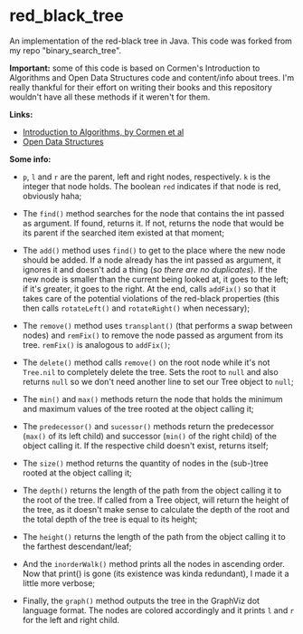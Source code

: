 # red_black_tree
An implementation of the red-black tree in Java. This code was forked from my repo "binary_search_tree".

**Important:** some of this code is based on Cormen's Introduction to Algorithms and Open Data Structures code and content/info about trees. I'm really thankful for their effort on writing their books and this repository wouldn't have all these methods if it weren't for them.

**Links:**

* [Introduction to Algorithms, by Cormen et al](http://www.mitpress.mit.edu/books/introduction-algorithms)
* [Open Data Structures](http://www.opendatastructures.org)

**Some info:**

* `p`, `l` and `r` are the parent, left and right nodes, respectively. `k` is the integer that node holds. The boolean `red` indicates if that node is red, obviously haha;

* The `find()` method searches for the node that contains the int passed as argument. If found, returns it. If not, returns the node that would be its parent if the searched item existed at that moment;

* The `add()` method uses `find()` to get to the place where the new node should be added. If a node already has the int passed as argument, it ignores it and doesn't add a thing (*so there are no duplicates*). If the new node is smaller than the current being looked at, it goes to the left; if it's greater, it goes to the right. At the end, calls `addFix()` so that it takes care of the potential violations of the red-black properties (this then calls `rotateLeft()` and `rotateRight()` when necessary);

* The `remove()` method uses `transplant()` (that performs a swap between nodes) and `remFix()` to remove the node passed as argument from its tree. `remFix()` is analogous to `addFix()`;

* The `delete()` method calls `remove()` on the root node while it's not `Tree.nil` to completely delete the tree. Sets the root to `null` and also returns `null` so we don't need another line to set our Tree object to `null`;

* The `min()` and `max()` methods return the node that holds the minimum and maximum values of the tree rooted at the object calling it;

* The `predecessor()` and `sucessor()` methods return the predecessor (`max()` of its left child) and successor (`min()` of the right child) of the object calling it. If the respective child doesn't exist, returns itself;

* The `size()` method returns the quantity of nodes in the (sub-)tree rooted at the object calling it;

* The `depth()` returns the length of the path from the object calling it to the root of the tree. If called from a Tree object, will return the height of the tree, as it doesn't make sense to calculate the depth of the root and the total depth of the tree is equal to its height;

* The `height()` returns the length of the path from the object calling it to the farthest descendant/leaf;

* And the `inorderWalk()` method prints all the nodes in ascending order. Now that print() is gone (its existence was kinda redundant), I made it a little more verbose;

* Finally, the `graph()` method outputs the tree in the GraphViz dot language format. The nodes are colored accordingly and it prints `l` and `r` for the left and right child.
